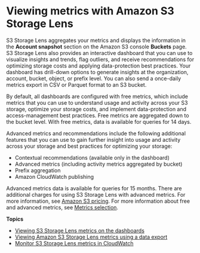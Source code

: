 # Viewing metrics with Amazon S3 Storage Lens<a name="storage_lens_view_metrics"></a>

S3 Storage Lens aggregates your metrics and displays the information in the **Account snapshot** section on the Amazon S3 console **Buckets** page\. S3 Storage Lens also provides an interactive dashboard that you can use to visualize insights and trends, flag outliers, and receive recommendations for optimizing storage costs and applying data\-protection best practices\. Your dashboard has drill\-down options to generate insights at the organization, account, bucket, object, or prefix level\. You can also send a once\-daily metrics export in CSV or Parquet format to an S3 bucket\.

By default, all dashboards are configured with free metrics, which include metrics that you can use to understand usage and activity across your S3 storage, optimize your storage costs, and implement data\-protection and access\-management best practices\. Free metrics are aggregated down to the bucket level\. With free metrics, data is available for queries for 14 days\.

Advanced metrics and recommendations include the following additional features that you can use to gain further insight into usage and activity across your storage and best practices for optimizing your storage:
+ Contextual recommendations \(available only in the dashboard\)
+ Advanced metrics \(including activity metrics aggregated by bucket\)
+ Prefix aggregation
+ Amazon CloudWatch publishing

Advanced metrics data is available for queries for 15 months\. There are additional charges for using S3 Storage Lens with advanced metrics\. For more information, see [Amazon S3 pricing](http://aws.amazon.com/s3/pricing)\. For more information about free and advanced metrics, see [Metrics selection](storage_lens_basics_metrics_recommendations.md#storage_lens_basics_metrics_selection)\.

**Topics**
+ [Viewing S3 Storage Lens metrics on the dashboards](storage_lens_view_metrics_dashboard.md)
+ [Viewing Amazon S3 Storage Lens metrics using a data export](storage_lens_view_metrics_export.md)
+ [Monitor S3 Storage Lens metrics in CloudWatch](storage_lens_view_metrics_cloudwatch.md)